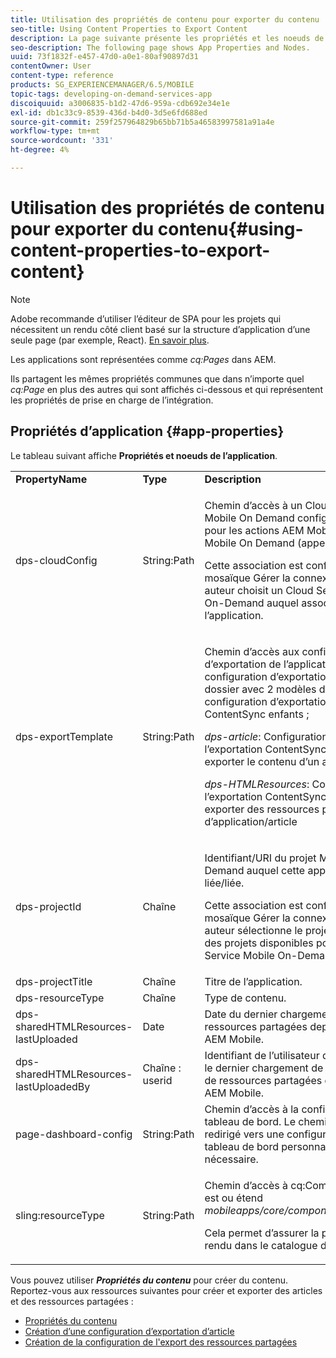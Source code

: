 ```yaml
---
title: Utilisation des propriétés de contenu pour exporter du contenu
seo-title: Using Content Properties to Export Content
description: La page suivante présente les propriétés et les noeuds de l’application.
seo-description: The following page shows App Properties and Nodes.
uuid: 73f1832f-e457-47d0-a0e1-80af90897d31
contentOwner: User
content-type: reference
products: SG_EXPERIENCEMANAGER/6.5/MOBILE
topic-tags: developing-on-demand-services-app
discoiquuid: a3006835-b1d2-47d6-959a-cdb692e34e1e
exl-id: db1c33c9-8539-436d-b4d0-3d5e6fd688ed
source-git-commit: 259f257964829b65bb71b5a46583997581a91a4e
workflow-type: tm+mt
source-wordcount: '331'
ht-degree: 4%

---
```


# Utilisation des propriétés de contenu pour exporter du contenu{#using-content-properties-to-export-content}

>[!NOTE]
>
>Adobe recommande d’utiliser l’éditeur de SPA pour les projets qui nécessitent un rendu côté client basé sur la structure d’application d’une seule page (par exemple, React). [En savoir plus](/help/sites-developing/spa-overview.md).

Les applications sont représentées comme *cq:Pages* dans AEM.

Ils partagent les mêmes propriétés communes que dans n’importe quel *cq:Page* en plus des autres qui sont affichés ci-dessous et qui représentent les propriétés de prise en charge de l’intégration.

## Propriétés d’application {#app-properties}

Le tableau suivant affiche **Propriétés et noeuds de l’application**.

<table>
 <tbody>
  <tr>
   <td><strong>PropertyName</strong></td>
   <td><strong>Type</strong></td>
   <td><strong>Description</strong></td>
  </tr>
  <tr>
   <td>dps-cloudConfig</td>
   <td>String:Path</td>
   <td><p>Chemin d’accès à un Cloud Service Mobile On Demand configuré. Utilisé pour les actions AEM Mobile vers Mobile On Demand (appel API)</p> <p>Cette association est configurée via la mosaïque Gérer la connexion lorsqu’un auteur choisit un Cloud Service Mobile On-Demand auquel associer l’application.</p> </td>
  </tr>
  <tr>
   <td>dps-exportTemplate</td>
   <td>String:Path</td>
   <td><p>Chemin d’accès aux configurations d’exportation de l’application. La configuration d’exportation est un dossier avec 2 modèles de configuration d’exportation ContentSync enfants ;</p> <p><i>dps-article</i>: Configuration de l’exportation ContentSync pour exporter le contenu d’un article</p> <p><i>dps-HTMLResources</i>: Configuration de l’exportation ContentSync pour exporter des ressources partagées d’application/article</p> </td>
  </tr>
  <tr>
   <td>dps-projectId</td>
   <td>Chaîne</td>
   <td><p>Identifiant/URI du projet Mobile On-Demand auquel cette application est liée/liée.</p> <p>Cette association est configurée via la mosaïque Gérer la connexion lorsqu’un auteur sélectionne le projet dans la liste des projets disponibles pour le Cloud Service Mobile On-Demand associé.</p> </td>
  </tr>
  <tr>
   <td>dps-projectTitle</td>
   <td>Chaîne</td>
   <td>Titre de l’application.</td>
  </tr>
  <tr>
   <td>dps-resourceType</td>
   <td>Chaîne</td>
   <td>Type de contenu.</td>
  </tr>
  <tr>
   <td>dps-sharedHTMLResources-lastUploaded</td>
   <td>Date</td>
   <td>Date du dernier chargement des ressources partagées depuis AEM vers AEM Mobile.</td>
  </tr>
  <tr>
   <td>dps-sharedHTMLResources-lastUploadedBy</td>
   <td>Chaîne : userid</td>
   <td>Identifiant de l’utilisateur qui a effectué le dernier chargement de la demande de ressources partagées d’AEM vers AEM Mobile.</td>
  </tr>
  <tr>
   <td>page-dashboard-config</td>
   <td>String:Path</td>
   <td>Chemin d’accès à la configuration d’un tableau de bord. Le chemin peut être redirigé vers une configuration de tableau de bord personnalisée, si nécessaire.</td>
  </tr>
  <tr>
   <td>sling:resourceType</td>
   <td>String:Path</td>
   <td><p>Chemin d’accès à cq:Component qui est ou étend <i>mobileapps/core/components/instance.</i></p> <p>Cela permet d’assurer la présence et le rendu dans le catalogue d’applications.</p> </td>
  </tr>
 </tbody>
</table>

Vous pouvez utiliser ***Propriétés du contenu*** pour créer du contenu. Reportez-vous aux ressources suivantes pour créer et exporter des articles et des ressources partagées :

* [Propriétés du contenu](/help/mobile/content-properties.md)
* [Création d’une configuration d’exportation d’article](/help/mobile/creating-article-export-configuration.md)
* [Création de la configuration de l&#39;export des ressources partagées](/help/mobile/creating-shared-resources-export-configuration.md)

